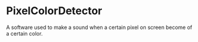 # PixelColorDetector
A software used to make a sound when a certain pixel on screen become of a certain color.

